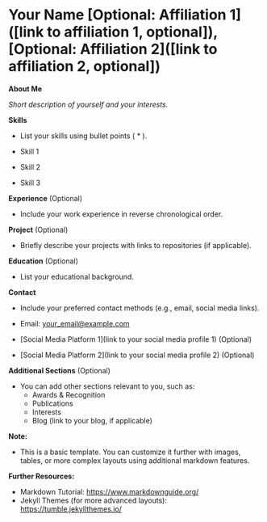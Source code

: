 # **Your Name**  [Optional: Affiliation 1]([link to affiliation 1, optional]), [Optional: Affiliation 2]([link to affiliation 2, optional])

**About Me**

*Short description of yourself and your interests.*

**Skills**

* List your skills using bullet points ( * ).

* Skill 1
* Skill 2
* Skill 3

**Experience** (Optional)

* Include your work experience in reverse chronological order. 

**Project** (Optional)

* Briefly describe your projects with links to repositories (if applicable).

**Education** (Optional)

* List your educational background.

**Contact**

* Include your preferred contact methods (e.g., email, social media links).

* Email: [your_email@example.com](mailto:your_email@example.com)
* [Social Media Platform 1](link to your social media profile 1) (Optional)
* [Social Media Platform 2](link to your social media profile 2) (Optional)

**Additional Sections** (Optional)

* You can add other sections relevant to you, such as:
    * Awards & Recognition
    * Publications 
    * Interests
    * Blog (link to your blog, if applicable)

**Note:**

* This is a basic template. You can customize it further with images, tables, or more complex layouts using additional markdown features.

**Further Resources:**

* Markdown Tutorial: https://www.markdownguide.org/
* Jekyll Themes (for more advanced layouts): https://tumble.jekyllthemes.io/
